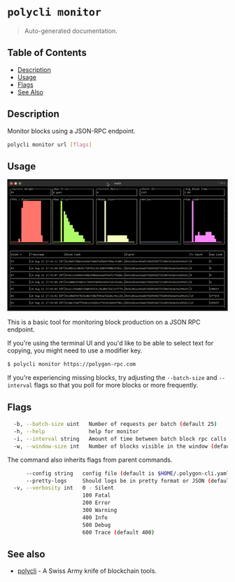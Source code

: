# `polycli monitor`

> Auto-generated documentation.

## Table of Contents

- [Description](#description)
- [Usage](#usage)
- [Flags](#flags)
- [See Also](#see-also)

## Description

Monitor blocks using a JSON-RPC endpoint.

```bash
polycli monitor url [flags]
```

## Usage

![GIF of `polycli monitor`](assets/monitor.gif)

This is a basic tool for monitoring block production on a JSON RPC endpoint.

If you're using the terminal UI and you'd like to be able to select text for copying, you might need to use a modifier key.

```bash
$ polycli monitor https://polygon-rpc.com
```

If you're experiencing missing blocks, try adjusting the `--batch-size` and `--interval` flags so that you poll for more blocks or more frequently.

## Flags

```bash
  -b, --batch-size uint   Number of requests per batch (default 25)
  -h, --help              help for monitor
  -i, --interval string   Amount of time between batch block rpc calls (default "5s")
  -w, --window-size int   Number of blocks visible in the window (default 25)
```

The command also inherits flags from parent commands.

```bash
      --config string   config file (default is $HOME/.polygon-cli.yaml)
      --pretty-logs     Should logs be in pretty format or JSON (default true)
  -v, --verbosity int   0 - Silent
                        100 Fatal
                        200 Error
                        300 Warning
                        400 Info
                        500 Debug
                        600 Trace (default 400)
```

## See also

- [polycli](polycli.md) - A Swiss Army knife of blockchain tools.
